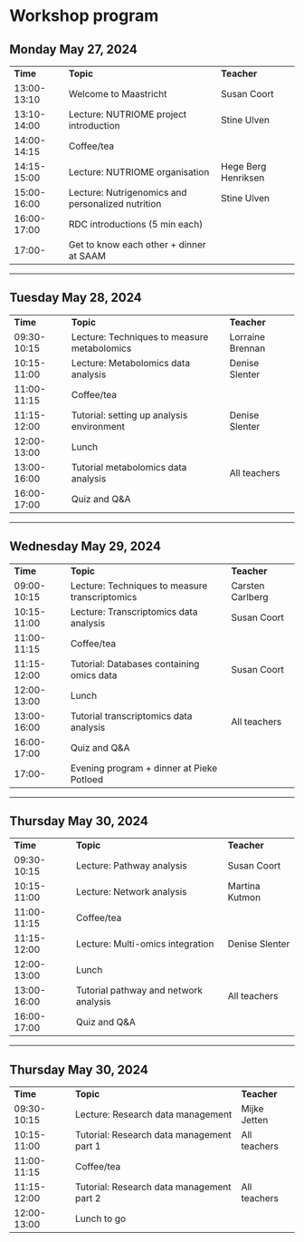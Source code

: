 <h1>Workshop program</h1>

<h2>Monday May 27, 2024</h2>
<table>
<tr>
<td><b>Time</b></td><td><b>Topic</b></td><td><b>Teacher</b></td>
</tr>
<tr>
<td>13:00-13:10</td><td>Welcome to Maastricht</td><td>Susan Coort</td>
</tr>
<tr>
<td>13:10-14:00</td><td>Lecture: NUTRIOME project introduction</td><td>Stine Ulven</td>
</tr>
<tr>
<td>14:00-14:15</td><td>Coffee/tea</td><td> </td>
</tr>
<tr>
<td>14:15-15:00</td><td>Lecture: NUTRIOME organisation</td><td>Hege Berg Henriksen</td>
</tr>
<tr>
<td>15:00-16:00</td><td>Lecture: Nutrigenomics and personalized nutrition</td><td>Stine Ulven</td>
</tr>
<tr>
<td>16:00-17:00</td><td>RDC introductions (5 min each)</td><td> </td>
</tr>
<tr>
<td>17:00- </td><td>Get to know each other + dinner at SAAM</td><td>
</tr>
</table>

***

<h2>Tuesday May 28, 2024</h2>
<table>
<tr>
<td><b>Time</b></td><td><b>Topic</b></td><td><b>Teacher</b></td>
</tr>
<tr>
<td>09:30-10:15</td><td>Lecture: Techniques to measure metabolomics</td><td>Lorraine Brennan</td>
</tr>
<tr>
<td>10:15-11:00</td><td>Lecture: Metabolomics data analysis</td><td>Denise Slenter</td>
</tr>
<tr>
<td>11:00-11:15</td><td>Coffee/tea</td><td> </td>
</tr>
<tr>
<td>11:15-12:00</td><td>Tutorial: setting up analysis environment</td><td>Denise Slenter</td>
</tr>
<tr>
<td>12:00-13:00</td><td>Lunch</td><td> </td>
</tr>
<tr>
<td>13:00-16:00</td><td>Tutorial metabolomics data analysis</td><td>All teachers</td>
</tr>
<tr>
<td>16:00-17:00 </td><td>Quiz and Q&A</td><td> </td>
</tr>
</table>

***

<h2>Wednesday May 29, 2024</h2>
<table>
<tr>
<td><b>Time</b></td><td><b>Topic</b></td><td><b>Teacher</b></td>
</tr>
<tr>
<td>09:00-10:15</td><td>Lecture: Techniques to measure transcriptomics</td><td>Carsten Carlberg</td>
</tr>
<tr>
<td>10:15-11:00</td><td>Lecture: Transcriptomics data analysis</td><td>Susan Coort</td>
</tr>
<tr>
<td>11:00-11:15</td><td>Coffee/tea</td><td> </td>
</tr>
<tr>
<td>11:15-12:00</td><td>Tutorial: Databases containing omics data</td><td>Susan Coort</td>
</tr>
<tr>
<td>12:00-13:00</td><td>Lunch</td><td> </td>
</tr>
<tr>
<td>13:00-16:00</td><td>Tutorial transcriptomics data analysis</td><td>All teachers</td>
</tr>
<tr>
<td>16:00-17:00 </td><td>Quiz and Q&A</td><td> </td>
</tr>
<tr>
<td>17:00- </td><td>Evening program + dinner at Pieke Potloed</td><td> </td>
</tr>
</table>

***

<h2>Thursday May 30, 2024</h2>
<table>
<tr>
<td><b>Time</b></td><td><b>Topic</b></td><td><b>Teacher</b></td>
</tr>
<tr>
<td>09:30-10:15</td><td>Lecture: Pathway analysis</td><td>Susan Coort</td>
</tr>
<tr>
<td>10:15-11:00</td><td>Lecture: Network analysis</td><td>Martina Kutmon</td>
</tr>
<tr>
<td>11:00-11:15</td><td>Coffee/tea</td><td> </td>
</tr>
<tr>
<td>11:15-12:00</td><td>Lecture: Multi-omics integration</td><td>Denise Slenter</td>
</tr>
<tr>
<td>12:00-13:00</td><td>Lunch</td><td> </td>
</tr>
<tr>
<td>13:00-16:00</td><td>Tutorial pathway and network analysis</td><td>All teachers</td>
</tr>
<tr>
<td>16:00-17:00 </td><td>Quiz and Q&A</td><td> </td>
</tr>
</table>

***

<h2>Thursday May 30, 2024</h2>
<table>
<tr>
<td><b>Time</b></td><td><b>Topic</b></td><td><b>Teacher</b></td>
</tr>
<tr>
<td>09:30-10:15</td><td>Lecture: Research data management</td><td>Mijke Jetten</td>
</tr>
<tr>
<td>10:15-11:00</td><td>Tutorial: Research data management part 1</td><td>All teachers</td>
</tr>
<tr>
<td>11:00-11:15</td><td>Coffee/tea</td><td> </td>
</tr>
<tr>
<td>11:15-12:00</td><td>Tutorial: Research data management part 2</td><td>All teachers</td>
</tr>
<tr>
<td>12:00-13:00</td><td>Lunch to go</td><td> </td>
</tr>
